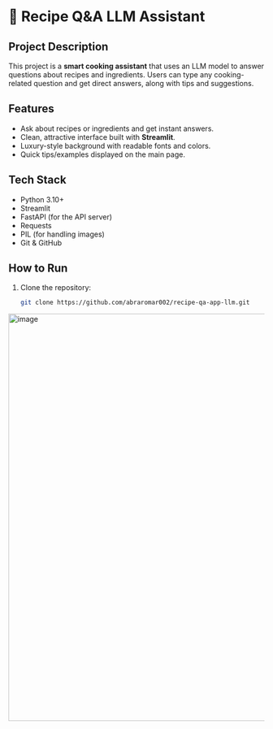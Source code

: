 # 🍪 Recipe Q&A LLM Assistant

## Project Description
This project is a **smart cooking assistant** that uses an LLM model to answer questions about recipes and ingredients. Users can type any cooking-related question and get direct answers, along with tips and suggestions.

## Features
- Ask about recipes or ingredients and get instant answers.
- Clean, attractive interface built with **Streamlit**.
- Luxury-style background with readable fonts and colors.
- Quick tips/examples displayed on the main page.

## Tech Stack
- Python 3.10+
- Streamlit
- FastAPI (for the API server)
- Requests
- PIL (for handling images)
- Git & GitHub

## How to Run
1. Clone the repository:
   ```bash
   git clone https://github.com/abraromar002/recipe-qa-app-llm.git
<img width="1918" height="802" alt="image" src="https://github.com/user-attachments/assets/bd1d5ef4-ba1b-47db-893a-3920ec66fe09" />
